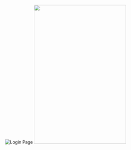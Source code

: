 ![Login Page](https://firebasestorage.googleapis.com/v0/b/day-11-9d736.appspot.com/o/Shivam's%20App%2FScreenshot_2024-06-27-17-23-46-50_6791a891f8ee220ff3f89ca4d0e7e1b6.jpg?alt=media&token=541ee246-dc17-4d95-9e94-e89df2c53f35)
<img src="[images/example.png](https://firebasestorage.googleapis.com/v0/b/day-11-9d736.appspot.com/o/Shivam's%20App%2FScreenshot_2024-06-27-17-23-46-50_6791a891f8ee220ff3f89ca4d0e7e1b6.jpg?alt=media&token=541ee246-dc17-4d95-9e94-e89df2c53f35)" width="300" height="450" />
